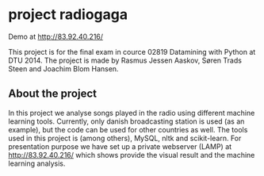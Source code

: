 project radiogaga
=========
Demo at http://83.92.40.216/

This project is for the final exam in cource 02819 Datamining with Python at DTU 2014. The project is made by Rasmus Jessen Aaskov, Søren Trads Steen and Joachim Blom Hansen. 

## About the project
In this project we analyse songs played in the radio using different machine learning tools. Currently, only danish broadcasting station is used (as an example), but the code can be used for other countries as well.  The tools used in this project is (among others), MySQL, nltk and scikit-learn. For presentation purpose we have set up a private webserver (LAMP) at http://83.92.40.216/ which shows provide the visual result and the machine learning analysis. 

